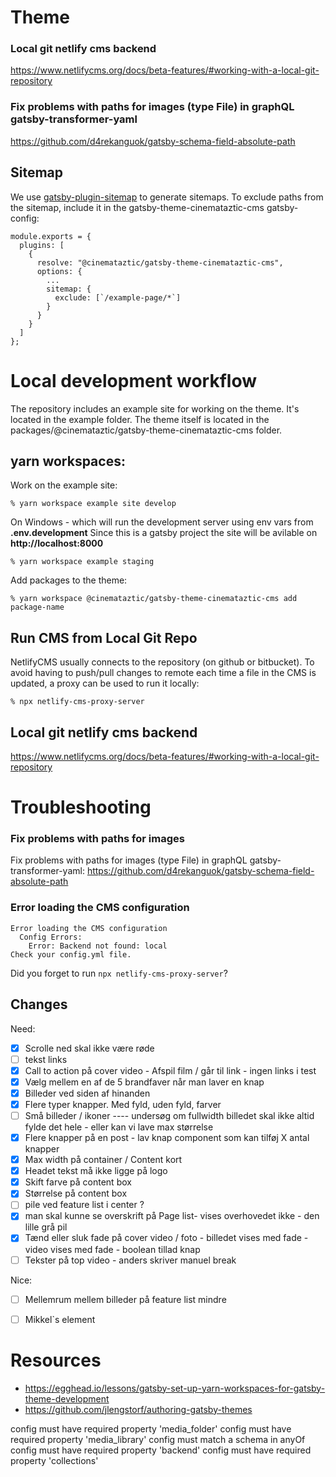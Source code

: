 # Theme
### Local git netlify cms backend
https://www.netlifycms.org/docs/beta-features/#working-with-a-local-git-repository

### Fix problems with paths for images (type File) in graphQL gatsby-transformer-yaml
https://github.com/d4rekanguok/gatsby-schema-field-absolute-path

## Sitemap
We use [gatsby-plugin-sitemap](https://www.gatsbyjs.org/packages/gatsby-plugin-sitemap/) to generate sitemaps. To exclude paths from the sitemap, include it in the gatsby-theme-cinemataztic-cms gatsby-config: 

```
module.exports = {
  plugins: [
    {
      resolve: "@cinemataztic/gatsby-theme-cinemataztic-cms",
      options: {
        ...
        sitemap: {
          exclude: [`/example-page/*`]
        }
      }
    }
  ]
};
```

# Local development workflow
The repository includes an example site for working on the theme. It's located in the example folder. 
The theme itself is located in the packages/@cinemataztic/gatsby-theme-cinemataztic-cms folder. 

## yarn workspaces:
Work on the example site: 
```
% yarn workspace example site develop
```

On Windows - which will run the development server using env vars from **.env.development** 
Since this is a gatsby project the site will be avilable on **http://localhost:8000**

```
% yarn workspace example staging
```

Add packages to the theme: 
```
% yarn workspace @cinemataztic/gatsby-theme-cinemataztic-cms add package-name
```

## Run CMS from Local Git Repo
NetlifyCMS usually connects to the repository (on github or bitbucket). To avoid having to push/pull changes to remote each time a file in the CMS is updated, a proxy can be used to run it locally:
```
% npx netlify-cms-proxy-server
```

## Local git netlify cms backend
https://www.netlifycms.org/docs/beta-features/#working-with-a-local-git-repository

# Troubleshooting
### Fix problems with paths for images
Fix problems with paths for images (type File) in graphQL gatsby-transformer-yaml: https://github.com/d4rekanguok/gatsby-schema-field-absolute-path
### Error loading the CMS configuration
```
Error loading the CMS configuration
  Config Errors:
    Error: Backend not found: local
Check your config.yml file.
```
Did you forget to run `npx netlify-cms-proxy-server`?

## Changes
Need:
- [X] Scrolle ned skal ikke være røde
- [ ] tekst links  
- [X] Call to action på cover video - Afspil film / går til link - ingen links i test
- [X] Vælg mellem en af de 5 brandfaver når man laver en knap
- [X] Billeder ved siden af hinanden
- [X] Flere typer knapper. Med fyld, uden fyld, farver
- [ ] Små billeder / ikoner ---- undersøg om fullwidth billedet skal ikke altid fylde det hele - eller kan vi lave max størrelse
- [X] Flere knapper på en post - lav knap component som kan tilføj X antal knapper
- [X] Max width på container / Content kort 
- [X] Headet tekst må ikke ligge på logo
- [X] Skift farve på content box
- [X] Størrelse på content box
- [ ] pile ved feature list i center ? 
- [X] man skal kunne se overskrift på Page list- vises overhovedet ikke - den lille grå pil  
- [X] Tænd eller sluk fade på cover video / foto - billedet vises med fade - video vises med fade - boolean tillad knap
- [ ] Tekster på top video - anders skriver manuel break  

Nice:
- [ ] Mellemrum mellem billeder på feature list mindre
- [ ] Mikkel`s element


# Resources
 - https://egghead.io/lessons/gatsby-set-up-yarn-workspaces-for-gatsby-theme-development
 - https://github.com/jlengstorf/authoring-gatsby-themes



config must have required property 'media_folder'
config must have required property 'media_library'
config must match a schema in anyOf
config must have required property 'backend'
config must have required property 'collections'

